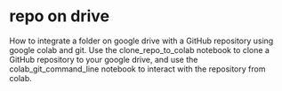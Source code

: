 # repo on drive
How to integrate a folder on google drive with a GitHub repository using google colab and git. Use the clone_repo_to_colab notebook to clone a GitHub repository to your google drive, and use the colab_git_command_line notebook to interact with the repository from colab.
